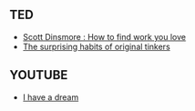 ## TED

* [Scott Dinsmore : How to find work you love](https://www.ted.com/talks/scott_dinsmore_how_to_find_work_you_love#t-4913)
* [The surprising habits of original tinkers](https://www.ted.com/talks/adam_grant_the_surprising_habits_of_original_thinkers)

## YOUTUBE

* [I have a dream](https://www.youtube.com/watch?v=8TbLOX7Gi0A)